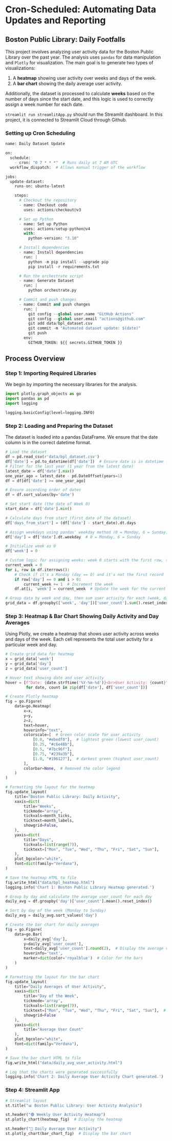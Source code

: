 # Cron-Scheduled: Automating Data Updates and Reporting
## Boston Public Library: Daily Footfalls

This project involves analyzing user activity data for the Boston Public Library over the past year. The analysis uses `pandas` for data manipulation and `Plotly` for visualization. The main goal is to generate two types of visualizations:

1. A **heatmap** showing user activity over weeks and days of the week.
2. A **bar chart** showing the daily average user activity.

Additionally, the dataset is processed to calculate **weeks** based on the number of days since the start date, and this logic is used to correctly assign a week number for each date.

`streamlit run streamlitApp.py` should run the Streamlit dashboard. In this project, it is connected to Streamlit Cloud through Github.

### Setting up Cron Scheduling
```python
name: Daily Dataset Update

on:
  schedule:
    - cron: "0 7 * * *"  # Runs daily at 7 AM UTC
  workflow_dispatch:  # Allows manual trigger of the workflow

jobs:
  update-dataset:
    runs-on: ubuntu-latest

    steps:
      # Checkout the repository
      - name: Checkout code
        uses: actions/checkout@v3

      # Set up Python
      - name: Set up Python
        uses: actions/setup-python@v4
        with:
          python-version: "3.10"

      # Install dependencies
      - name: Install dependencies
        run: |
          python -m pip install --upgrade pip
          pip install -r requirements.txt

      # Run the orchestrate script
      - name: Generate Dataset
        run: |
          python orchestrate.py

      # Commit and push changes
      - name: Commit and push changes
        run: |
          git config --global user.name "GitHub Actions"
          git config --global user.email "actions@github.com"
          git add data/bpl_dataset.csv
          git commit -m "Automated dataset update: $(date)"
          git push
        env:
          GITHUB_TOKEN: ${{ secrets.GITHUB_TOKEN }}
```

## Process Overview

### Step 1: Importing Required Libraries
We begin by importing the necessary libraries for the analysis.

```python
import plotly.graph_objects as go
import pandas as pd
import logging

logging.basicConfig(level=logging.INFO)
```

### Step 2: Loading and Preparing the Dataset
The dataset is loaded into a pandas DataFrame. We ensure that the date column is in the correct datetime format.

```python
# Load the dataset
df = pd.read_csv(r'data/bpl_dataset.csv')
df['date'] = pd.to_datetime(df['date'])  # Ensure date is in datetime format
# Filter for the last year (1 year from the latest date)
latest_date = df['date'].max()
one_year_ago = latest_date - pd.DateOffset(years=1)
df = df[df['date'] >= one_year_ago]

# Ensure ascending order of dates
df = df.sort_values(by='date')

# Set start date (the date of Week 0)
start_date = df['date'].min()

# Calculate days from start (first date of the dataset)
df['days_from_start'] = (df['date'] - start_date).dt.days

# Assign weekdays using pandas' weekday method (0 = Monday, 6 = Sunday)
df['day'] = df['date'].dt.weekday  # 0 = Monday, 6 = Sunday

# Initialize week as 0
df['week'] = 0

# Custom logic for assigning weeks: week 0 starts with the first row, then increments when day = 0 (Monday)
current_week = 0
for i, row in df.iterrows():
    # Check if it's a Monday (day == 0) and it's not the first record
    if row['day'] == 0 and i > 0:
        current_week += 1  # Increment the week
    df.at[i, 'week'] = current_week  # Update the week for the current row

# Group data by week and day, then sum user activity for each (week, day) pair
grid_data = df.groupby(['week', 'day'])['user_count'].sum().reset_index()
```

### Step 3: Heatmap & Bar Chart Showing Daily Activity and Day Averages
Using Plotly, we create a heatmap that shows user activity across weeks and days of the week. Each cell represents the total user activity for a particular week and day.
```python
# Create grid data for heatmap
x = grid_data['week']
y = grid_data['day']
z = grid_data['user_count']

# Hover text showing date and user activity
hover = [f"Date: {date.strftime('%Y-%m-%d')}<br>User Activity: {count}" 
         for date, count in zip(df['date'], df['user_count'])]

# Create Plotly heatmap
fig = go.Figure(
    data=go.Heatmap(
        x=x,
        y=y,
        z=z,
        text=hover,
        hoverinfo="text",
        colorscale=[  # Green color scale for user activity
            [0.0, "#ebedf0"],  # lightest green (lowest user_count)
            [0.25, "#c6e48b"],
            [0.5, "#7bc96f"],
            [0.75, "#239a3b"],
            [1.0, "#196127"],  # darkest green (highest user_count)
        ],
        colorbar=None,  # Removed the color legend
    )
)

# Formatting the layout for the heatmap
fig.update_layout(
    title="Boston Public Library: Daily Activity",
    xaxis=dict(
        title="Weeks",
        tickmode="array",
        tickvals=month_ticks,
        ticktext=month_labels,
        showgrid=False,
    ),
    yaxis=dict(
        title="Days",
        tickvals=list(range(7)),
        ticktext=["Mon", "Tue", "Wed", "Thu", "Fri", "Sat", "Sun"],
    ),
    plot_bgcolor="white",
    font=dict(family="Verdana"),
)

# Save the heatmap HTML to file
fig.write_html("data/bpl_heatmap.html")
logging.info('Chart 1: Boston Public Library Heatmap generated.')

# Group by day and calculate the average user_count for each day
daily_avg = df.groupby('day')['user_count'].mean().reset_index()

# Sort by day of the week (Monday to Sunday)
daily_avg = daily_avg.sort_values('day')

# Create the bar chart for daily averages
fig = go.Figure(
    data=go.Bar(
        x=daily_avg['day'],
        y=daily_avg['user_count'],
        text=daily_avg['user_count'].round(2),  # Display the average value on hover
        hoverinfo='text',
        marker=dict(color='royalblue')  # Color for the bars
    )
)

# Formatting the layout for the bar chart
fig.update_layout(
    title="Daily Averages of User Activity",
    xaxis=dict(
        title="Day of the Week",
        tickmode='array',
        tickvals=list(range(7)),
        ticktext=["Mon", "Tue", "Wed", "Thu", "Fri", "Sat", "Sun"],  # Day names
        showgrid=False
    ),
    yaxis=dict(
        title="Average User Count"
    ),
    plot_bgcolor="white",
    font=dict(family="Verdana"),
)

# Save the bar chart HTML to file
fig.write_html("data/daily_avg_user_activity.html")

# Log that the charts were generated successfully
logging.info('Chart 2: Daily Average User Activity Chart generated.')
```

### Step 4: Streamlit App

```python
# Streamlit layout
st.title("📊 Boston Public Library: User Activity Analysis")

st.header("🟢 Weekly User Activity Heatmap")
st.plotly_chart(heatmap_fig)  # Display the heatmap

st.header("📅 Daily Average User Activity")
st.plotly_chart(bar_chart_fig)  # Display the bar chart
```

